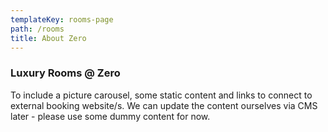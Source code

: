 ```yaml
---
templateKey: rooms-page
path: /rooms
title: About Zero
---
```

### Luxury Rooms @ Zero

To include a picture carousel, some static content and links to connect to external booking website/s. We can update the content ourselves via CMS later - please use some dummy content for now.
